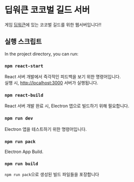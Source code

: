 # 딥워큰 코코벌 길드 서버

게임 [딥워큰](https://www.roblox.com/games/4111023553/Deepwoken)에 있는 코코벌 길드를 위한 웹서버입니다!!

## 실행 스크립트

In the project directory, you can run:

### `npm react-start`

React 서버 개발에서 즉각적인 피드백을 보기 위한 명령어입니다. <br/>
실행 시,  [http://localhost:3000](http://localhost:3000) 서버가 실행됩니다.


### `npm react-build`

React 서버 개발 완료 시, Electron 앱으로 빌드하기 위해 필요합니다.

### `npm run dev`

Electron 앱을 테스트하기 위한 명령어입니다.

### `npm run pack`

Electron App Build.

### `npm run build`

`npm run pack`으로 생성된 빌드 파일들을 포장합니다